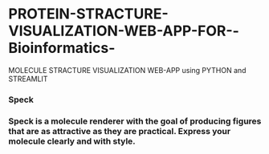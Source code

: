 # PROTEIN-STRACTURE-VISUALIZATION-WEB-APP-FOR--Bioinformatics-
MOLECULE STRACTURE VISUALIZATION WEB-APP using PYTHON and STREAMLIT 


### Speck
### Speck is a molecule renderer with the goal of producing figures that are as attractive as they are practical. Express your molecule clearly and with style.
